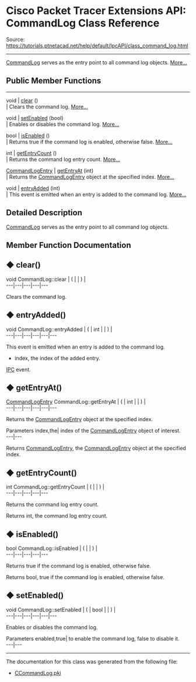 # Cisco Packet Tracer Extensions API: CommandLog Class Reference

Source: https://tutorials.ptnetacad.net/help/default/IpcAPI/class_command_log.html

---

[CommandLog](class_command_log.html "CommandLog serves as the entry point to all command log objects.") serves as the entry point to all command log objects. [More...](class_command_log.html#details)

##  Public Member Functions  
  
---  
void | [clear](class_command_log.html#a9e919bca983ef944e6fd228ab8aa5e75) ()  
| Clears the command log. [More...](class_command_log.html#a9e919bca983ef944e6fd228ab8aa5e75)  
  
void | [setEnabled](class_command_log.html#a0cb1c1a4d00c15a31b7eaa8544d914f9) (bool)  
| Enables or disables the command log. [More...](class_command_log.html#a0cb1c1a4d00c15a31b7eaa8544d914f9)  
  
bool | [isEnabled](class_command_log.html#aac5e378c74ae114b2b42937c29ad3d39) ()  
| Returns true if the command log is enabled, otherwise false. [More...](class_command_log.html#aac5e378c74ae114b2b42937c29ad3d39)  
  
int | [getEntryCount](class_command_log.html#a567f0eb7e37399e9b9409e94d0912a7d) ()  
| Returns the command log entry count. [More...](class_command_log.html#a567f0eb7e37399e9b9409e94d0912a7d)  
  
[CommandLogEntry](class_command_log_entry.html) | [getEntryAt](class_command_log.html#a119b69dcd17b20bedea967c2c1888e56) (int)  
| Returns the [CommandLogEntry](class_command_log_entry.html "CommandLogEntry is a command log entry in the command log.") object at the specified index. [More...](class_command_log.html#a119b69dcd17b20bedea967c2c1888e56)  
  
void | [entryAdded](class_command_log.html#a13c7b11ebed6e4e6f10c039def95617f) (int)  
| This event is emitted when an entry is added to the command log. [More...](class_command_log.html#a13c7b11ebed6e4e6f10c039def95617f)  
  
  
## Detailed Description

[CommandLog](class_command_log.html "CommandLog serves as the entry point to all command log objects.") serves as the entry point to all command log objects. 

## Member Function Documentation

## ◆ clear()

void CommandLog::clear  | ( | | ) |   
---|---|---|---|---  
  
Clears the command log. 

## ◆ entryAdded()

void CommandLog::entryAdded  | ( | int  | | ) |   
---|---|---|---|---|---  
  
This event is emitted when an entry is added to the command log. 

  * index, the index of the added entry.



[IPC](class_i_p_c.html "IPC is the main entry point for all IPC functionality.") event. 

## ◆ getEntryAt()

[CommandLogEntry](class_command_log_entry.html) CommandLog::getEntryAt  | ( | int  | | ) |   
---|---|---|---|---|---  
  
Returns the [CommandLogEntry](class_command_log_entry.html "CommandLogEntry is a command log entry in the command log.") object at the specified index. 

Parameters
     index,the| index of the [CommandLogEntry](class_command_log_entry.html "CommandLogEntry is a command log entry in the command log.") object of interest.  
---|---  
  
Returns
    [CommandLogEntry](class_command_log_entry.html "CommandLogEntry is a command log entry in the command log."), the [CommandLogEntry](class_command_log_entry.html "CommandLogEntry is a command log entry in the command log.") object at the specified index. 

## ◆ getEntryCount()

int CommandLog::getEntryCount  | ( | | ) |   
---|---|---|---|---  
  
Returns the command log entry count. 

Returns
    int, the command log entry count. 

## ◆ isEnabled()

bool CommandLog::isEnabled  | ( | | ) |   
---|---|---|---|---  
  
Returns true if the command log is enabled, otherwise false. 

Returns
    bool, true if the command log is enabled, otherwise false. 

## ◆ setEnabled()

void CommandLog::setEnabled  | ( | bool  | | ) |   
---|---|---|---|---|---  
  
Enables or disables the command log. 

Parameters
     enabled,true| to enable the command log, false to disable it.   
---|---  
  
* * *

The documentation for this class was generated from the following file:

  * [CCommandLog.pki](_c_command_log_8pki.html)


